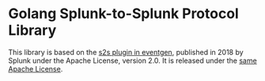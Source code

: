 # Golang Splunk-to-Splunk Protocol Library

This library is based on the [s2s plugin in eventgen](https://github.com/splunk/eventgen/blob/develop/splunk_eventgen/lib/plugins/output/s2s.py), published in 2018 by Splunk under the Apache License, version 2.0. It is released under the [same Apache License](LICENSE).

